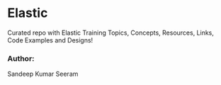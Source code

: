 # Elastic

Curated repo with Elastic Training Topics, Concepts, Resources, Links, Code Examples and Designs! 

### Author: 
Sandeep Kumar Seeram


